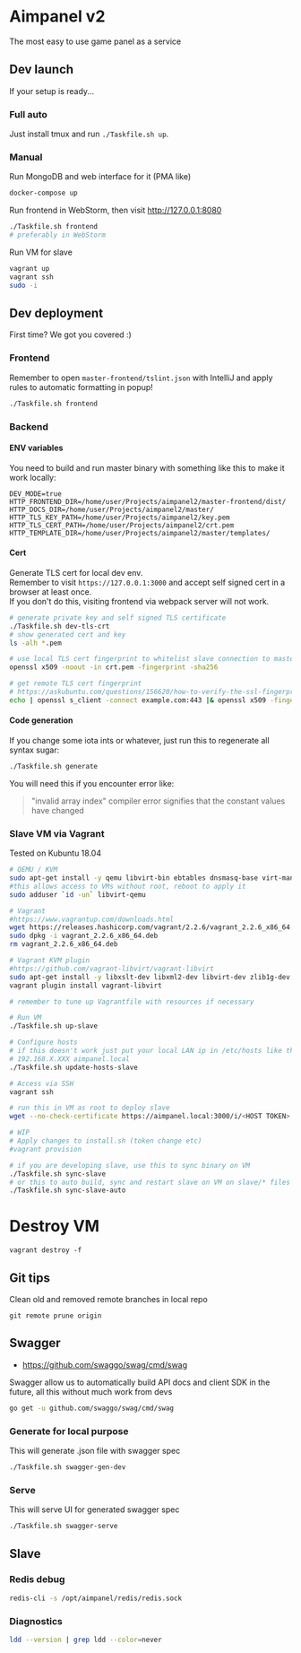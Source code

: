 # Aimpanel v2

The most easy to use game panel as a service

## Dev launch

If your setup is ready...

### Full auto

Just install tmux and run `./Taskfile.sh up`.

### Manual

Run MongoDB and web interface for it (PMA like)
```bash
docker-compose up
```

Run frontend in WebStorm, then visit http://127.0.0.1:8080
```bash
./Taskfile.sh frontend
# preferably in WebStorm
```

Run VM for slave
```bash
vagrant up
vagrant ssh
sudo -i
```

## Dev deployment

First time? We got you covered :)

### Frontend

Remember to open `master-frontend/tslint.json` with IntelliJ and apply rules to automatic formatting in popup!

```bash
./Taskfile.sh frontend
```

### Backend

#### ENV variables

You need to build and run master binary with something like this to make it work locally:

```
DEV_MODE=true
HTTP_FRONTEND_DIR=/home/user/Projects/aimpanel2/master-frontend/dist/
HTTP_DOCS_DIR=/home/user/Projects/aimpanel2/master/
HTTP_TLS_KEY_PATH=/home/user/Projects/aimpanel2/key.pem
HTTP_TLS_CERT_PATH=/home/user/Projects/aimpanel2/crt.pem
HTTP_TEMPLATE_DIR=/home/user/Projects/aimpanel2/master/templates/
```

#### Cert

Generate TLS cert for local dev env.  
Remember to visit `https://127.0.0.1:3000` and accept self signed cert in a browser at least once.  
If you don't do this, visiting frontend via webpack server will not work.

```bash
# generate private key and self signed TLS certificate
./Taskfile.sh dev-tls-crt
# show generated cert and key
ls -alh *.pem

# use local TLS cert fingerprint to whitelist slave connection to master
openssl x509 -noout -in crt.pem -fingerprint -sha256

# get remote TLS cert fingerprint
# https://askubuntu.com/questions/156620/how-to-verify-the-ssl-fingerprint-by-command-line-wget-curl
echo | openssl s_client -connect example.com:443 |& openssl x509 -fingerprint -sha256 -noout
```

#### Code generation

If you change some iota ints or whatever, just run this to regenerate all syntax sugar:
```bash
./Taskfile.sh generate
```
You will need this if you encounter error like:  
> "invalid array index" compiler error signifies that the constant values have changed

### Slave VM via Vagrant

Tested on Kubuntu 18.04

```bash
# QEMU / KVM
sudo apt-get install -y qemu libvirt-bin ebtables dnsmasq-base virt-manager
#this allows access to VMs without root, reboot to apply it
sudo adduser `id -un` libvirt-qemu

# Vagrant
#https://www.vagrantup.com/downloads.html
wget https://releases.hashicorp.com/vagrant/2.2.6/vagrant_2.2.6_x86_64.deb
sudo dpkg -i vagrant_2.2.6_x86_64.deb
rm vagrant_2.2.6_x86_64.deb

# Vagrant KVM plugin
#https://github.com/vagrant-libvirt/vagrant-libvirt
sudo apt-get install -y libxslt-dev libxml2-dev libvirt-dev zlib1g-dev ruby-dev
vagrant plugin install vagrant-libvirt

# remember to tune up Vagrantfile with resources if necessary

# Run VM
./Taskfile.sh up-slave

# Configure hosts
# if this doesn't work just put your local LAN ip in /etc/hosts like this
# 192.168.X.XXX aimpanel.local
./Taskfile.sh update-hosts-slave

# Access via SSH
vagrant ssh

# run this in VM as root to deploy slave
wget --no-check-certificate https://aimpanel.local:3000/i/<HOST TOKEN> -O- | bash -

# WIP
# Apply changes to install.sh (token change etc)
#vagrant provision

# if you are developing slave, use this to sync binary on VM
./Taskfile.sh sync-slave
# or this to auto build, sync and restart slave on VM on slave/* files change
./Taskfile.sh sync-slave-auto
```

# Destroy VM
```
vagrant destroy -f
```

## Git tips

Clean old and removed remote branches in local repo
```
git remote prune origin
```

## Swagger

* https://github.com/swaggo/swag/cmd/swag

Swagger allow us to automatically build API docs and client SDK in the future, 
all this without much work from devs

```bash
go get -u github.com/swaggo/swag/cmd/swag
```
### Generate for local purpose

This will generate .json file with swagger spec

```bash
./Taskfile.sh swagger-gen-dev
```

### Serve

This will serve UI for generated swagger spec

```bash
./Taskfile.sh swagger-serve
```

## Slave

### Redis debug

```bash
redis-cli -s /opt/aimpanel/redis/redis.sock
```

### Diagnostics

```bash
ldd --version | grep ldd --color=never
```
